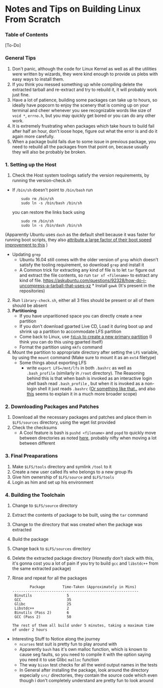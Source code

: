 
# Notes and Tips on Building Linux From Scratch

### Table of Contents
[To-Do]

### __General Tips__
1. Don't panic, although the code for Linux Kernel as well as all the utilities were written by wizards, they were kind enough to provide us plebs with easy ways to install them.
2. If you think you messed something up while compiling delete the extracted tarball and re-extract and try to rebuild it, it will probably work just fine.
3. Have a lot of patience, building some packages can take up to hours, so ideally have popcorn to enjoy the scenery that is coming up on your terminal and cheer whenever you see recognizable words like size of `void *`, `errno.h`, but you may quickly get bored or you can do any other work.
4. It is extremely frustrating when packages which take hours to build fail after half an hour, don't loose hope, figure out what the error is and do it again more carefully.
5. When a package build fails due to some issue in previous package, you need to rebuild all the packages from that point on, because usually they will also be probably be broken.

### __1. Setting up the Host__

1.  Check the Host system toolings satisfy the version requirements, by running the version-check.sh
  * If `/bin/sh`  doesn't point to `/bin/bash` run                        
              

		    sudo rm /bin/sh                                         
		    sudo ln -s /bin/bash /bin/sh                         
    you can restore the links back  using                                  
                              
    	    sudo rm /bin/sh
            sudo ln -s /bin/dash /bin/sh

   (Apparently Ubuntu uses `dash` as the default shell because it was faster for running boot scripts, they also [attribute a large factor of their boot speed improvement to this](https://wiki.ubuntu.com/DashAsBinSh) )
   * Updating `grep` 
	   * Ubuntu 16.04 still comes with the older version of `grep` which doesn't satisfy the tooling requirement, so download `grep` and install it
	   * A Common trick for extracting any kind of file is to let `tar` figure out and extract the file contents, so run `tar xf <filename>` to extract any kind of file. https://askubuntu.com/questions/92328/how-do-i-uncompress-a-tarball-that-uses-xz
	* Install `gawk` (It's present in the repositories)

2. Run `library-check.sh`, either all 3 files should be present or all of them should be absent
3. **Partitioning**
	* If you have unparitioned space you can directly create a new partition
	* If you don't download gparted Live CD, Load it during boot up and shrink up a partition to accommodate LFS partition
	* Come back to Linux, use [`fdisk` to create a new primary partition](https://www.howtogeek.com/106873/how-to-use-fdisk-to-manage-partitions-on-linux/) (I think you can do this using gparted itself)
	* Format the partition using `mkfs` command
4.  Mount the partition to appropriate directory after setting the `LFS` variable, by using the `mount` command (Make sure to mount it as an `ext4` filetype) 
	* Some things about exporting LFS
	  * write `export LFS=/mnt/lfs` in both  `.bashrc` as well as `.bash_profile` (similarly in `/root` directory). The Reasoning behind this is that when bash is invoked as an interactive login shell bash read `.bash_profile` , but when it is invoked as a non-login shell it just reads `.bashrc` ([Or something like that..](http://stefaanlippens.net/bashrc_and_others/) and also [this](https://stackoverflow.com/questions/415403/whats-the-difference-between-bashrc-bash-profile-and-environment) seems to explain it in a much more broader scope)

### __2. Downloading  Packages and Patches__

1. Download all the necessary packages and patches and place them in `$LFS/sources` directory, using the wget list provided
2. Check the checksums
	* A Cool feature is bash is `pushd <filename>` and `popd` to quickly move between directories as noted [here](https://www.eriwen.com/bash/pushd-and-popd/), probably nifty when moving a lot between different 

### __3. Final Preaparations__
1. Make `$LFS/tools` directory and symlink `/tool` to it
2. Create a new user called lfs who belongs to a new group lfs
3. Give him ownership of `$LFS/source` and `$LFS/tools`
4. Login as him and set up his environment

### __4. Building the Toolchain__
1. Change to `$LFS/source` directory
2. Extract the contents of package to be built, using the `tar` command
3. Change to the directory that was created when the package was extracted
4. Build the package
5. Change back to `$LFS/sources` directory
6. Delete the extracted package directory (Honestly don't slack with this, it's gonna cost you a lot of pain if you try to build `gcc` and `libstdc++` from the same extracted package)
7.  Rinse and repeat for all the packages
                       
                Package        Time-Taken (Approximately in Mins)
        ----------------------------------------------------------
		 Binutils                5
	     GCC                     35
		 Glibc                   25
		 Libstdc++               2
		 Binutils (Pass 2)       6
		 GCC (Pass 2)            50
		 
		The rest of them all build under 5 minutes, taking a maximum time of under 2 hours

* Interesting Stuff to Notice along the journey                    
	 * `ncurses` test suit is pretty fun to play around with
	 * Apparently `bash` has it's own malloc function, which is known to cause seg faults, so you need to compile it with the option saying you need it to use Glibc `malloc` function
	 * The way `bison` test checks for all the weird output names in the tests
	 * In General after installing the package, look around the directory especially `src/` directories, they contain the source code which even though i don't completely understand are pretty fun to look around
